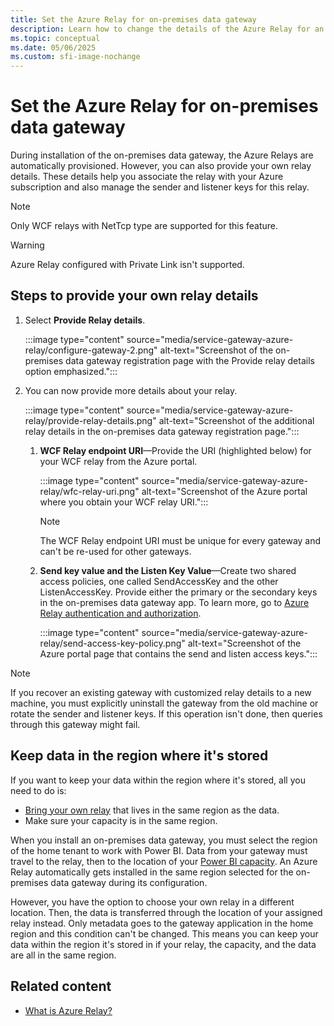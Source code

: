 ```yaml
---
title: Set the Azure Relay for on-premises data gateway
description: Learn how to change the details of the Azure Relay for an on-premises data gateway.
ms.topic: conceptual
ms.date: 05/06/2025
ms.custom: sfi-image-nochange
---
```


# Set the Azure Relay for on-premises data gateway

During installation of the on-premises data gateway, the Azure Relays are automatically provisioned. However, you can also provide your own relay details. These details help you associate the relay with your Azure subscription and also manage the sender and listener keys for this relay.

> [!NOTE]
> Only WCF relays with NetTcp type are supported for this feature.

> [!WARNING]
> Azure Relay configured with Private Link isn't supported.

## Steps to provide your own relay details

1. Select **Provide Relay details**.

   :::image type="content" source="media/service-gateway-azure-relay/configure-gateway-2.png" alt-text="Screenshot of the on-premises data gateway registration page with the Provide relay details option emphasized.":::

2. You can now provide more details about your relay.

   :::image type="content" source="media/service-gateway-azure-relay/provide-relay-details.png" alt-text="Screenshot of the additional relay details in the on-premises data gateway registration page.":::

   1. **WCF Relay endpoint URI**&mdash;Provide the URI (highlighted below) for your WCF relay from the Azure portal.

      :::image type="content" source="media/service-gateway-azure-relay/wfc-relay-uri.png" alt-text="Screenshot of the Azure portal where you obtain your WCF relay URI.":::

      >[!NOTE]
      >The WCF Relay endpoint URI must be unique for every gateway and can't be re-used for other gateways.
  
   2. **Send key value and the Listen Key Value**&mdash;Create two shared access policies, one called SendAccessKey and the other ListenAccessKey. Provide either the primary or the secondary keys in the on-premises data gateway app. To learn more, go to [Azure Relay authentication and authorization](/azure/azure-relay/relay-authentication-and-authorization).

       :::image type="content" source="media/service-gateway-azure-relay/send-access-key-policy.png" alt-text="Screenshot of the Azure portal page that contains the send and listen access keys.":::

> [!NOTE]
>If you recover an existing gateway with customized relay details to a new machine, you must explicitly uninstall the gateway from the old machine or rotate the sender and listener keys. If this operation isn't done, then queries through this gateway might fail.

## Keep data in the region where it's stored

If you want to keep your data within the region where it's stored, all you need to do is:

* [Bring your own relay](#steps-to-provide-your-own-relay-details) that lives in the same region as the data.
* Make sure your capacity is in the same region.

When you install an on-premises data gateway, you must select the region of the home tenant to work with Power BI. Data from your gateway must travel to the relay, then to the location of your [Power BI capacity](/power-bi/enterprise/service-admin-premium-manage). An Azure Relay automatically gets installed in the same region selected for the on-premises data gateway during its configuration.

However, you have the option to choose your own relay in a different location. Then, the data is transferred through the location of your assigned relay instead. Only metadata goes to the gateway application in the home region and this condition can't be changed. This means you can keep your data within the region it's stored in if your relay, the capacity, and the data are all in the same region.

## Related content

* [What is Azure Relay?](/azure/azure-relay/relay-what-is-it)
